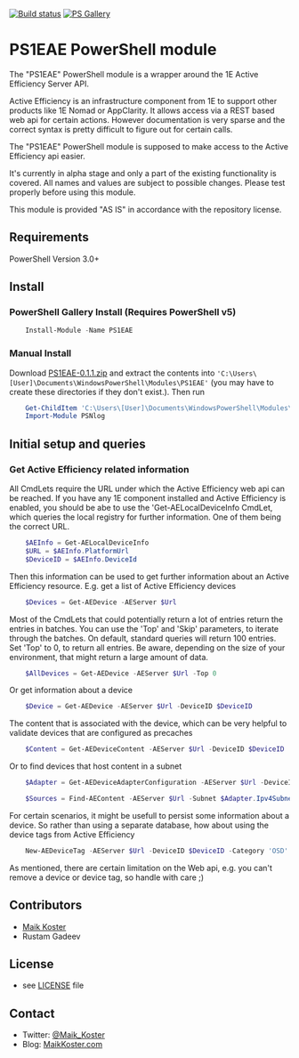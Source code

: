 ﻿[![Build status](https://ci.appveyor.com/api/projects/status/7mfb39slx2s8yuok/branch/master?svg=true)](https://ci.appveyor.com/project/MKoster/ps1eae/branch/master) [![PS Gallery](https://img.shields.io/badge/install-PS%20Gallery-blue.svg)](https://www.powershellgallery.com/packages/PS1EAE)

# PS1EAE PowerShell module

The "PS1EAE" PowerShell module is a wrapper around the 1E Active Efficiency Server API.

Active Efficiency is an infrastructure component from 1E to support other products like 1E Nomad or AppClarity. It allows access via a REST based web api for certain actions. However documentation is very sparse and the correct syntax is pretty difficult to figure out for certain calls.

The "PS1EAE" PowerShell module is supposed to make access to the Active Efficiency api easier.

It's currently in alpha stage and only a part of the existing functionality is covered. All names and values are subject to possible changes. Please test properly before using this module.

This module is provided "AS IS" in accordance with the repository license.

## Requirements

PowerShell Version 3.0+

## Install

### PowerShell Gallery Install (Requires PowerShell v5)

```powershell
    Install-Module -Name PS1EAE
```

### Manual Install

Download [PS1EAE-0.1.1.zip](https://github.com/MaikKoster/PS1EAE/releases/download/v0.1.1/PS1EAE-0.1.1.zip) and extract the contents into `'C:\Users\[User]\Documents\WindowsPowerShell\Modules\PS1EAE'` (you may have to create these directories if they don't exist.). Then run

```powershell
    Get-ChildItem 'C:\Users\[User]\Documents\WindowsPowerShell\Modules\PS1EAE\' -Recurse | Unblock-File
    Import-Module PSNlog
```

## Initial setup and queries

### Get Active Efficiency related information

All CmdLets require the URL under which the Active Efficiency web api can be reached. If you have any 1E component installed and Active Efficiency is enabled, you should be abe to use the 'Get-AELocalDeviceInfo CmdLet, which queries the local registry for further information. One of them being the correct URL.

```powershell
    $AEInfo = Get-AELocalDeviceInfo
    $URL = $AEInfo.PlatformUrl
    $DeviceID = $AEInfo.DeviceId
```

Then this information can be used to get further information about an Active Efficiency resource. E.g. get a list of Active Efficiency devices

```powershell
    $Devices = Get-AEDevice -AEServer $Url
```

Most of the CmdLets that could potentially return a lot of entries return the entries in batches. You can use the 'Top' and 'Skip' parameters, to iterate through the batches. On default, standard queries will return 100 entries. Set 'Top' to 0, to return all entries. Be aware, depending on the size of your environment, that might return a large amount of data.

```powershell
    $AllDevices = Get-AEDevice -AEServer $Url -Top 0
```

Or get information about a device

```powershell
    $Device = Get-AEDevice -AEServer $Url -DeviceID $DeviceID
```

The content that is associated with the device, which can be very helpful to validate devices that are configured as precaches

```powershell
    $Content = Get-AEDeviceContent -AEServer $Url -DeviceID $DeviceID
```

Or to find devices that host content in a subnet

```powershell
    $Adapter = Get-AEDeviceAdapterConfiguration -AEServer $Url -DeviceID $DeviceID

    $Sources = Find-AEContent -AEServer $Url -Subnet $Adapter.Ipv4Subnet -Content TST012345 -Version 1 -Extend Subnet
```

For certain scenarios, it might be usefull to persist some information about a device. So rather than using a separate database, how about using the device tags from Active Efficiency

```powershell
    New-AEDeviceTag -AEServer $Url -DeviceID $DeviceID -Category 'OSD' -Name 'InstallO365' -Value 'YES'
```

As mentioned, there are certain limitation on the Web api, e.g. you can't remove a device or device tag, so handle with care ;)

## Contributors

* [Maik Koster](https://github.com/MaikKoster)
* Rustam Gadeev

## License

* see [LICENSE](LICENSE) file

## Contact

* Twitter: [@Maik_Koster](https://twitter.com/Maik_Koster)
* Blog: [MaikKoster.com](http://MaikKoster.com/)


